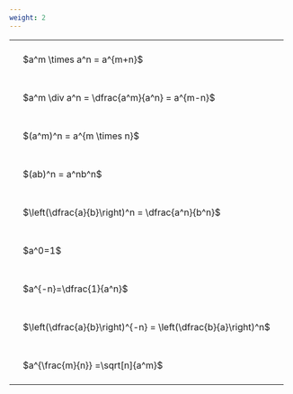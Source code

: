 ```yaml
---
weight: 2
---
```


<style type="text/css">
#T_b3e56 th.col_heading {
  text-align: left;
  font-size: 1em;
}
#T_b3e56 td {
  text-align: left;
  font-size: 1em;
  padding: 1.5em;
}
</style>
<table id="T_b3e56">
  <thead>
  </thead>
  <tbody>
    <tr>
      <td id="T_b3e56_row0_col0" class="data row0 col0" >$a^m \times a^n = a^{m+n}$</td>
    </tr>
    <tr>
      <td id="T_b3e56_row1_col0" class="data row1 col0" >$a^m \div a^n = \dfrac{a^m}{a^n} = a^{m-n}$</td>
    </tr>
    <tr>
      <td id="T_b3e56_row2_col0" class="data row2 col0" >$(a^m)^n = a^{m \times n}$</td>
    </tr>
    <tr>
      <td id="T_b3e56_row3_col0" class="data row3 col0" >$(ab)^n = a^nb^n$</td>
    </tr>
    <tr>
      <td id="T_b3e56_row4_col0" class="data row4 col0" >$\left(\dfrac{a}{b}\right)^n = \dfrac{a^n}{b^n}$</td>
    </tr>
    <tr>
      <td id="T_b3e56_row5_col0" class="data row5 col0" >$a^0=1$</td>
    </tr>
    <tr>
      <td id="T_b3e56_row6_col0" class="data row6 col0" >$a^{-n}=\dfrac{1}{a^n}$</td>
    </tr>
    <tr>
      <td id="T_b3e56_row7_col0" class="data row7 col0" >$\left(\dfrac{a}{b}\right)^{-n} = \left(\dfrac{b}{a}\right)^n$</td>
    </tr>
    <tr>
      <td id="T_b3e56_row8_col0" class="data row8 col0" >$a^{\frac{m}{n}} =\sqrt[n]{a^m}$</td>
    </tr>
  </tbody>
</table>
